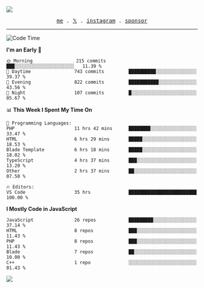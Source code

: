 <img style="bottom: 800px;" src="https://imgur.com/rilHVxA.png"/>
<p align="center">
  <samp>
    <a href="https://fayln.com">me</a> .
    <!-- <a href="https://fayln.com/projects">projects</a> . -->
    <a href="https://go.fayln.com/twitter">𝕏</a> .
    <a href="https://go.fayln.com/instagram">instagram</a> .
<!--     <a href="https://go.fayln.com/polywork">polywork</a> . -->
    <a href="https://github.com/sponsors/faridhnzz">sponsor</a>
  </samp>
</p>

---
<!--START_SECTION:waka-->
![Code Time](http://img.shields.io/badge/Code%20Time-3%2C367%20hrs%2046%20mins-blue)

**I'm an Early 🐤** 

```text
🌞 Morning                215 commits         ███░░░░░░░░░░░░░░░░░░░░░░   11.39 % 
🌆 Daytime                743 commits         ██████████░░░░░░░░░░░░░░░   39.37 % 
🌃 Evening                822 commits         ███████████░░░░░░░░░░░░░░   43.56 % 
🌙 Night                  107 commits         █░░░░░░░░░░░░░░░░░░░░░░░░   05.67 % 
```


📊 **This Week I Spent My Time On** 

```text
💬 Programming Languages: 
PHP                      11 hrs 42 mins      ████████░░░░░░░░░░░░░░░░░   33.47 % 
HTML                     6 hrs 29 mins       █████░░░░░░░░░░░░░░░░░░░░   18.53 % 
Blade Template           6 hrs 18 mins       █████░░░░░░░░░░░░░░░░░░░░   18.02 % 
TypeScript               4 hrs 37 mins       ███░░░░░░░░░░░░░░░░░░░░░░   13.20 % 
Other                    2 hrs 37 mins       ██░░░░░░░░░░░░░░░░░░░░░░░   07.50 % 

🔥 Editors: 
VS Code                  35 hrs              █████████████████████████   100.00 % 
```

**I Mostly Code in JavaScript** 

```text
JavaScript               26 repos            █████████░░░░░░░░░░░░░░░░   37.14 % 
HTML                     8 repos             ███░░░░░░░░░░░░░░░░░░░░░░   11.43 % 
PHP                      8 repos             ███░░░░░░░░░░░░░░░░░░░░░░   11.43 % 
Blade                    7 repos             ██░░░░░░░░░░░░░░░░░░░░░░░   10.00 % 
C++                      1 repo              ░░░░░░░░░░░░░░░░░░░░░░░░░   01.43 % 
```




<!--END_SECTION:waka-->

![](https://hit.yhype.me/github/profile?user_id=29797712)
